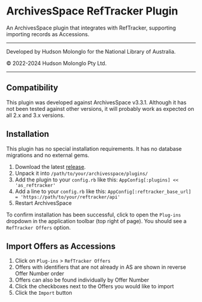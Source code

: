 # ArchivesSpace RefTracker Plugin

An ArchivesSpace plugin that integrates with RefTracker, supporting importing
records as Accessions.

----
Developed by Hudson Molonglo for the National Library of Australia.

&copy; 2022-2024 Hudson Molonglo Pty Ltd.

----

## Compatibility

This plugin was developed against ArchivesSpace v3.3.1. Although it has not
been tested against other versions, it will probably work as expected on all
2.x and 3.x versions.


## Installation

This plugin has no special installation requirements. It has no database
migrations and no external gems.

1.  Download the latest [release](../../releases).
2.  Unpack it into `/path/to/your/archivesspace/plugins/`
3.  Add the plugin to your `config.rb` like this: `AppConfig[:plugins] << 'as_reftracker'`
4.  Add a line to your `config.rb` like this:
        `AppConfig[:reftracker_base_url] = 'https://path/to/your/reftracker/api'`
5.  Restart ArchivesSpace

To confirm installation has been successful, click to open the `Plug-ins`
dropdown in the application toolbar (top right of page). You should see a
`RefTracker Offers` option.


## Import Offers as Accessions

1. Click on `Plug-ins` > `RefTracker Offers`
2. Offers with identifiers that are not already in AS are shown in reverse Offer Number order
3. Offers can also be found individually by Offer Number
3. Click the checkboxes next to the Offers you would like to import
4. Click the `Import` button
